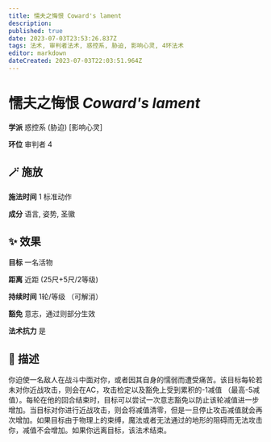 ```yaml
---
title: 懦夫之悔恨 Coward's lament
description: 
published: true
date: 2023-07-03T23:53:26.837Z
tags: 法术, 审判者法术, 惑控系, 胁迫, 影响心灵, 4环法术
editor: markdown
dateCreated: 2023-07-03T22:03:51.964Z
---
```


# **懦夫之悔恨** *Coward's lament*

**学派** 惑控系 (胁迫) \[影响心灵\] 

**环位** 审判者 4

## 🪄 施放

**施法时间** 1 标准动作

**成分** 语言, 姿势, 圣徽

## ✨ 效果 

**目标** 一名活物 

**距离** 近距 (25尺+5尺/2等级)  

**持续时间** 1轮/等级 （可解消） 

**豁免** 意志，通过则部分生效

**法术抗力** 是

## 📖 描述

你迫使一名敌人在战斗中面对你，或者因其自身的懦弱而遭受痛苦。该目标每轮若未对你近战攻击，则会在AC，攻击检定以及豁免上受到累积的-1减值 （最高-5减值）。每轮在他的回合结束时，目标可以尝试一次意志豁免以防止该轮减值进一步增加。当目标对你进行近战攻击，则会将减值清零，但是一旦停止攻击减值就会再次增加。如果目标由于物理上的束缚，魔法或者无法通过的地形的阻碍而无法攻击你，减值不会增加。如果你远离目标，该法术结束。
    
